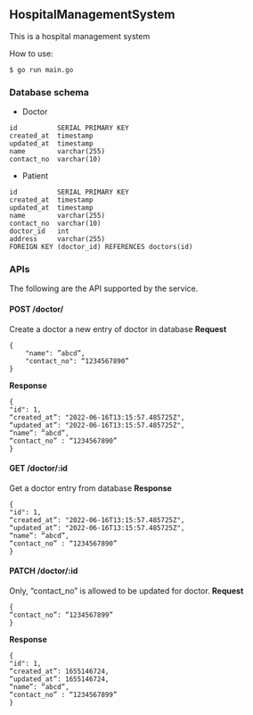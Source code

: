 ## HospitalManagementSystem

This is a hospital management system

How to use:
```
$ go run main.go
```


### Database schema
- Doctor
```
id 			SERIAL PRIMARY KEY  
created_at 	timestamp  
updated_at  timestamp
name 		varchar(255)
contact_no 	varchar(10)
```
- Patient
```
id 			SERIAL PRIMARY KEY  
created_at 	timestamp 
updated_at  timestamp 
name 		varchar(255) 
contact_no 	varchar(10)
doctor_id 	int  
address 	varchar(255)  
FOREIGN KEY (doctor_id) REFERENCES doctors(id)
```

### APIs

The following are the API supported by the service.

#### POST /doctor/
Create a doctor a new entry of doctor in database
**Request** 
```
{		  
	"name": ”abcd”,  
	"contact_no": “1234567890”  
}
```
**Response**
```
{  
"id": 1,
“created_at”: "2022-06-16T13:15:57.485725Z",
“updated_at”: "2022-06-16T13:15:57.485725Z",  
“name”: “abcd”,
“contact_no” : “1234567890”  
}
```
#### GET /doctor/:id
Get a doctor entry from database
**Response**
```
{  
"id": 1,
“created_at”: "2022-06-16T13:15:57.485725Z",
“updated_at”: "2022-06-16T13:15:57.485725Z",  
“name”: “abcd”,
“contact_no” : “1234567890”  
}
```
#### PATCH /doctor/:id
Only, “contact_no” is allowed to be updated for doctor.
**Request**  
```
{
“contact_no”: “1234567899”  
}
```
  

**Response**  
```
{  
"id": 1,
“created_at”: 1655146724,
“updated_at”: 1655146724,  
“name”: “abcd”,
“contact_no” : “1234567899”
}
```



